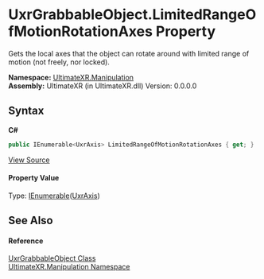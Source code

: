 # UxrGrabbableObject.LimitedRangeOfMotionRotationAxes Property 
 

Gets the local axes that the object can rotate around with limited range of motion (not freely, nor locked).

**Namespace:**&nbsp;<a href="N_UltimateXR_Manipulation">UltimateXR.Manipulation</a><br />**Assembly:**&nbsp;UltimateXR (in UltimateXR.dll) Version: 0.0.0.0

## Syntax

**C#**<br />
``` C#
public IEnumerable<UxrAxis> LimitedRangeOfMotionRotationAxes { get; }
```

<a href="UltimateXR/Scripts/Manipulation/UxrGrabbableObject.cs" rel="noopener noreferrer" title="View the source code">View Source</a><br />

#### Property Value
Type: <a href="https://docs.microsoft.com/dotnet/api/system.collections.generic.ienumerable-1" target="_blank" rel="noopener noreferrer">IEnumerable</a>(<a href="T_UltimateXR_Core_Math_UxrAxis">UxrAxis</a>)

## See Also


#### Reference
<a href="T_UltimateXR_Manipulation_UxrGrabbableObject">UxrGrabbableObject Class</a><br /><a href="N_UltimateXR_Manipulation">UltimateXR.Manipulation Namespace</a><br />